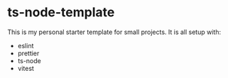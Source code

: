 # ts-node-template

This is my personal starter template for small projects. It is all setup with:

- eslint
- prettier
- ts-node
- vitest
